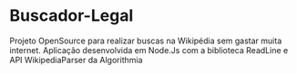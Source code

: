 # Buscador-Legal
Projeto OpenSource para realizar buscas na Wikipédia sem gastar muita internet. Aplicação desenvolvida em Node.Js com a biblioteca ReadLine e API WikipediaParser da Algorithmia 
